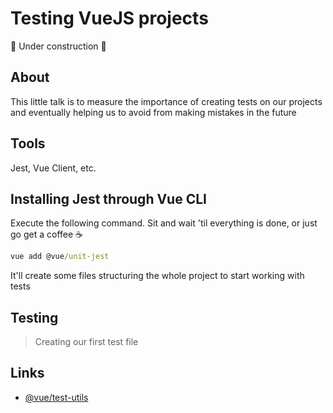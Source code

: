 # Testing VueJS projects

:construction: Under construction :construction:

## About

This little talk is to measure the importance of creating tests on our projects and eventually helping us to avoid from making mistakes in the future

## Tools

Jest, Vue Client, etc.

## Installing Jest through Vue CLI

Execute the following command. Sit and wait 'til everything is done, or just go get a coffee :coffee:

```cmd
vue add @vue/unit-jest
```

It'll create some files structuring the whole project to start working with tests

## Testing

> Creating our first test file

## Links

- [@vue/test-utils](https://vue-test-utils.vuejs.org)
